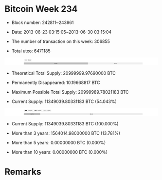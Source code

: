 # Bitcoin Week 234

- Block number: 242811~243961

- Date: 2013-06-23 03:15:05~2013-06-30 03:15:04

- The number of transaction on this week: 306855

- Total utxo: 6471185

![](../images/mined_week234.png)

- Theoretical Total Supply: 20999999.97690000 BTC

- Permanently Disappeared: 10.19668817 BTC

- Maximum Possible Total Supply: 20999989.78021183 BTC

- Current Supply: 11349039.80331183 BTC (54.043%)

![](../images/year_week234.png)


- Current Supply: 11349039.80331183 BTC (100.000%)

- More than 3 years: 1564014.98000000 BTC (13.781%)

- More than 5 years: 0.00000000 BTC (0.000%)

- More than 10 years: 0.00000000 BTC (0.000%)

# Remarks

